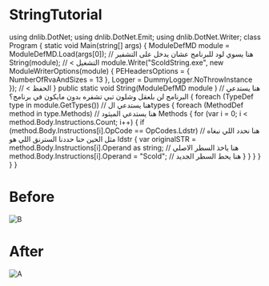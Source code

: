 # StringTutorial
using dnlib.DotNet;
using dnlib.DotNet.Emit;
using dnlib.DotNet.Writer;
    class Program
    {
        static void Main(string[] args)
        {
            ModuleDefMD module = ModuleDefMD.Load(args[0]); // هنا يسوي لود للبرنامج عشان يدخل على التشفير
            String(module); // < التشغيل
            module.Write("ScoldString.exe", new ModuleWriterOptions(module)
            {
                PEHeadersOptions = { NumberOfRvaAndSizes = 13 },
                Logger = DummyLogger.NoThrowInstance
            }); // < الحفظ
        }
        public static void String(ModuleDefMD module ) // هنا يستدعي البرنامج لن بلعقل وشلون تبي تشفره بدون مايكون في برنامج؟ 
        {
            foreach (TypeDef type in module.GetTypes())  // هنا يستدعي الtypes
            {
                foreach (MethodDef method in type.Methods) // هنا يستدعي الميثود Methods
                {
                    for (var i = 0; i < method.Body.Instructions.Count; i++)
                    {
                        if (method.Body.Instructions[i].OpCode == OpCodes.Ldstr) // هنا نحدد اللي نبغاه مثل الحين حنا حددنا السترنق اللي هو ldstr 
                        {
                            var originalSTR = method.Body.Instructions[i].Operand as string; // هنا ياخذ السطر الاصلي
                            method.Body.Instructions[i].Operand = "Scold";  // هنا يحط السطر الجديد
                        }
                    }
                }
            }
        }
    }
    
# Before
![B](https://user-images.githubusercontent.com/67763829/97521839-781bef80-19af-11eb-9cdd-6c701ddeb6cc.PNG)
# After
![A](https://user-images.githubusercontent.com/67763829/97521871-8407b180-19af-11eb-9fb3-9372f5cad324.PNG)
